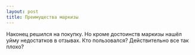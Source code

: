 ```yaml
---
layout: post 
title: Преимущества маркизы  
--- 
```

Наконец решился на покупку. Но кроме достоинств маркизы  нашёл уйму недостатков в отзывах. Кто пользовался? Действительно все так плохо?